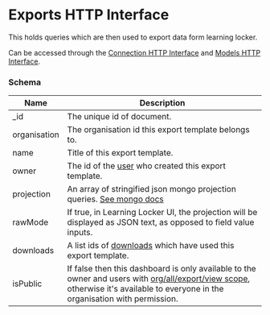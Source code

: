 ---
---

# Exports HTTP Interface

This holds queries which are then used to export data form learning locker.

Can be accessed through the [Connection HTTP Interface](../http-connection) and [Models HTTP Interface](../http-models).

### Schema

Name | Description
--- | ---
_id | The unique id of document.
organisation | The organisation id this export template belongs to.
name | Title of this export template.
owner | The id of the [user](../http-users#schema) who created this export template.
projection | An array of stringified json mongo projection queries. [See mongo docs](https://docs.mongodb.com/manual/reference/operator/aggregation/project/)
rawMode | If true, in Learning Locker UI, the projection will be displayed as JSON text, as opposed to field value inputs.
downloads | A list ids of [downloads](../http-downloads#schema) which have used this export template.
isPublic | If false then this dashboard is only available to the owner and users with [org/all/export/view scope](../http-roles/#organisation-scopes), otherwise it's available to everyone in the organisation with permission.